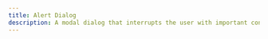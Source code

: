 ```yaml
---
title: Alert Dialog
description: A modal dialog that interrupts the user with important content and expects a response.
---
```


<HeaderDocs :title="frontmatter.title" :description="frontmatter.description"/>
